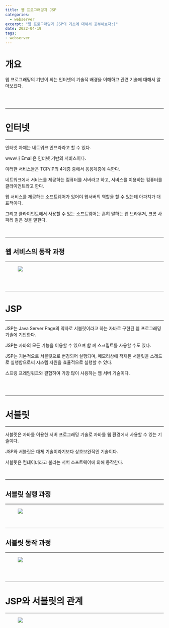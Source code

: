 ```yaml
---
title: 웹 프로그래밍과 JSP
categories: 
  - webserver
excerpt: "웹 프로그래밍과 JSP의 기초에 대해서 공부해보자:)"
date: 2022-04-19
tags:
- webserver
---
```


# 개요

웹 프로그래밍의 기반이 되는 인터넷의 기술적 배경을 이해하고 관련 기술에 대해서 알아보겠다.

<br />
<br />

---

# 인터넷

---

인터넷 자체는 네트워크 인프라라고 할 수 있다.

www나 Email은 인터넷 기반의 서비스이다. 

이러한 서비스들은 TCP/IP의 4계층 중에서 응용계층에 속한다.

네트워크에서 서비스를 제공하는 컴퓨터를 서버라고 하고, 서비스를 이용하는 컴퓨터를 클라이언트라고 한다.

웹 서비스를 제공하는 소프트웨어가 있어야 웹서버의 역할을 할 수 있는데 아파치가 대표적이다.

그리고 클라이언트에서 사용할 수 있는 소프트웨어는 흔히 말하는 웹 브라우저, 크롬 사파리 같은 것을 말한다.

<br />

---

## 웹 서비스의 동작 과정

---

<figure>
	<a href="https://user-images.githubusercontent.com/79088896/164393288-343523a8-756c-4111-ad30-6ae66895df9e.jpeg">
		<img src="https://user-images.githubusercontent.com/79088896/164393288-343523a8-756c-4111-ad30-6ae66895df9e.jpeg" class="w8" />
	</a>
</figure>

<br />
<br />

---

# JSP

---

JSP는 Java Server Page의 약자로 서블릿이라고 하는 자바로 구현된 웹 프로그래밍 기술에 기반한다.

JSP는 자바의 모든 기능을 이용할 수 있으며 함 께 스크립트를 사용할 수도 있다.

JSP는 기본적으로 서블릿으로 변경되어 실행되며, 메모리상에 적재된 서블릿을 스레드로 실행함으로써 시스템 자원을 효율적으로 실행할 수 있다.

스프링 프레임워크와 결합하여 가장 많이 사용하는 웹 서버 기술이다.

<br />
<br />

---

# 서블릿

---

서블릿은 자바를 이용한 서버 프로그래밍 기술로 자바를 웹 환경에서 사용할 수 있는 기술이다.

JSP와 서블릿은 대체 기술이라기보다 상호보완적인 기술이다.

서블릿은 컨테이너라고 불리는 서버 소프트웨어에 의해 동작한다.


<br />

---

## 서블릿 실행 과정

---

<figure>
	<a href="https://user-images.githubusercontent.com/79088896/164401089-115fa903-7f54-4a95-8ceb-4955dd4f65fb.jpeg">
		<img src="https://user-images.githubusercontent.com/79088896/164401089-115fa903-7f54-4a95-8ceb-4955dd4f65fb.jpeg" class="w8" />
	</a>
</figure>

<br />

---

## 서블릿 동작 과정

---

<figure>
	<a href="https://user-images.githubusercontent.com/79088896/164401248-3e97a762-8ebd-4492-a739-9cf0d9e12266.jpeg">
		<img src="https://user-images.githubusercontent.com/79088896/164401248-3e97a762-8ebd-4492-a739-9cf0d9e12266.jpeg" class="w8" />
	</a>
</figure>

<br />
<br />

---

# JSP와 서블릿의 관계

---

<figure>
	<a href="https://user-images.githubusercontent.com/79088896/164409985-1a72554f-fbbf-44b9-924d-b0db8d5ff106.jpeg">
		<img src="https://user-images.githubusercontent.com/79088896/164409985-1a72554f-fbbf-44b9-924d-b0db8d5ff106.jpeg" class="w8" />
	</a>
</figure>

